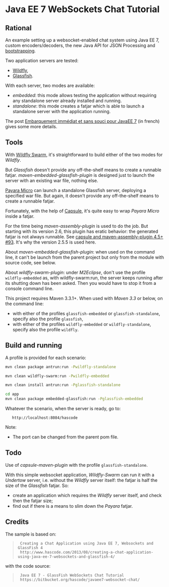 # Java EE 7 WebSockets Chat Tutorial

## Rational

An example setting up a websocket-enabled chat system using Java EE 7, custom encoders/decoders, the new Java API for JSON Processing and [bootstrapping](https://en.wikipedia.org/wiki/Bootstrapping).

Two application servers are tested:
* [Wildfly](http://wildfly.org/),
* [Glassfish](https://glassfish.java.net/).

With each server, two modes are available:
* *embedded*: this mode allows testing the application without requiring any standalone server already installed and running.
* *standalone*: this mode creates a fatjar which is able to launch a standalone server with the application running.

The post [Embarquement immédiat et sans souci pour JavaEE 7](http://atao60.github.io/pop-tech/2015/10/javaee7-runnable-fatjar.html#pour-aller-plus-loin) (in french) gives some more details.

## Tools

With [Wildfly Swarm](http://wildfly.org/swarm/), it's straightforward to build either of the two modes for *Wildfly*. 

But *Glassfish* doesn't provide any off-the-shelf means to create a runnable fatjar. *maven-embedded-glassfish-plugin* is designed just to launch the server with an existing war file, nothing else. 

[Payara Micro](http://www.payara.co.uk/introducing_payara_micro) can launch a standalone Glassfish server, deploying a specified war file. But again, it doesn't provide any off-the-shelf means to create a runnable fatjar.

Fortunately, with the help of [Capsule](http://www.capsule.io/), it's quite easy to wrap *Payara Micro* inside a fatjar.

For the time being *maven-assembly-plugin* is used to do the job. But starting with its version 2.6, this plugin has eratic behavior: the generated fatjar is not always runnable. See [capsule and maven-assembly-plugin 4.5+ #93](https://github.com/puniverse/capsule/issues/93). It's why the version 2.5.5 is used here.

About *maven-embedded-glassfish-plugin*: when used on the command line, it can't be launch from the parent project but only from the module with source code, see below.

About *wildfly-swarm-plugin*: under *M2Eclipse*, don't use the profile `wildfly-embedded` as, with wildfly-swarm:run, the server keeps running after its shutting down has been asked. Then you would have to stop it from a console command line.

This project requires Maven 3.3.1+. When used with *Maven 3.3* or below, on the command line:  
* with either of the profiles `glassfish-embedded` or `glassfish-standalone`, specify also the profile `glassfish`,    
* with either of the profiles `wildfly-embedded` or `wildfly-standalone`, specify also  the profile `wildfly`.  

## Build and running

A profile is provided for each scenario:
``` bash
mvn clean package antrun:run -Pwildfly-standalone
```

``` bash
mvn clean wildfly-swarm:run -Pwildfly-embedded
```

``` bash
mvn clean install antrun:run -Pglassfish-standalone
```

``` bash
cd app
mvn clean package embedded-glassfish:run -Pglassfish-embedded
```
   
Whatever the scenario, when the server is ready, go to:

       http://localhost:8084/hascode   
    
Note:
* The port can be changed from the parent pom file.

## Todo

Use of *capsule-maven-plugin* with the profile `glassfish-standalone`.

With this simple websocket application, *Wildfly-Swarm* can run it with a *Undertow* server, i.e. without the *Wildfly* server itself: the fatjar is half the size of the *Glassfish* fatjar. So:
* create an application which requires the *Wildfly* server itself, and check then the fatjar size;
* find out if there is a means to slim down the *Payara* fatjar.
    
## Credits

The sample is based on:
>      Creating a Chat Application using Java EE 7, Websockets and GlassFish 4
>      http://www.hascode.com/2013/08/creating-a-chat-application-using-java-ee-7-websockets-and-glassfish-4/

with the code source:
>      Java EE 7 - GlassFish WebSockets Chat Tutorial  
>      https://bitbucket.org/hascode/javaee7-websocket-chat/

    